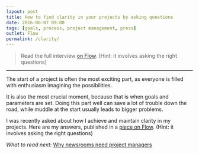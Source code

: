 ```yaml
---
layout: post
title: How to find clarity in your projects by asking questions
date: 2016-06-07 09:00
tags: [goals, process, project management, press]
outlet: Flow
permalink: /clarity/
---
```

> Read the full interview [on Flow](https://www.getflow.com/blog/2016/06/finding-project-clarity/). (Hint: it involves asking the right questions)

***

The start of a project is often the most exciting part, as everyone is filled with enthusiasm imagining the possibilities.

It is also the most crucial moment, because that is when goals and parameters are set. Doing this part well can save a lot of trouble down the road, while muddle at the start usually leads to bigger problems. 

I was recently asked about how I achieve and maintain clarity in my projects. Here are my answers, published in a [piece on Flow](https://www.getflow.com/blog/2016/06/finding-project-clarity/). (Hint: it involves asking the right questions)

*What to read next*: [Why newsrooms need project managers](/project-managers/)